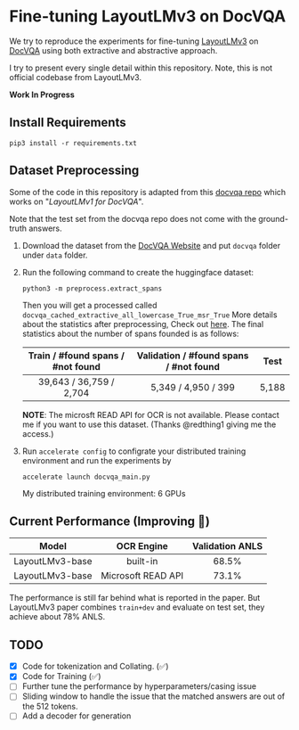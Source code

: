 # Fine-tuning LayoutLMv3 on DocVQA

We try to reproduce the experiments for fine-tuning [LayoutLMv3](https://arxiv.org/abs/2204.08387) on [DocVQA](https://www.docvqa.org/datasets/docvqa) using both 
extractive and abstractive approach.

I try to present every single detail within this repository. Note, this is not official codebase from LayoutLMv3.

__Work In Progress__


## Install Requirements
```pip3 install -r requirements.txt```

## Dataset Preprocessing
Some of the code in this repository is adapted from this [docvqa repo](https://github.com/anisha2102/docvqa) 
which works on "_LayoutLMv1 for DocVQA_".

Note that the test set from the docvqa repo does not come with the ground-truth answers.

1. Download the dataset from the [DocVQA Website](https://www.docvqa.org/datasets/docvqa) and put `docvqa` folder under `data` folder.
2. Run the following command to create the huggingface dataset:
    ```
    python3 -m preprocess.extract_spans
    ```
   Then you will get a processed called `docvqa_cached_extractive_all_lowercase_True_msr_True`
   More details about the statistics after preprocessing, Check out [here](/docs/preprocess.md).
   The final statistics about the number of spans founded is as follows:

   | Train / #found spans / #not found | Validation  / #found spans / #not found | Test  |
   |:---------------------------------:|:---------------------------------------:|:-----:|
   |      39,643 / 36,759 / 2,704      |           5,349 / 4,950 / 399           | 5,188 |
   
   __NOTE__: The microsft READ API for OCR is not available. Please contact me if you want to use this dataset. (Thanks @redthing1 giving me the access.)
   
3. Run `accelerate config` to configrate your distributed training environment and run the experiments by
   ```
   accelerate launch docvqa_main.py
   ```
   
   My distributed training environment: 6 GPUs
   
## Current Performance (Improving :rocket:)
| Model |     OCR Engine     | Validation ANLS |
|:------------------:|:-----:|:---------------:|
| LayoutLMv3-base     |      built-in      |      68.5%      |
| LayoutLMv3-base     | Microsoft READ API |      73.1%      |

The performance is still far behind what is reported in the paper. 
But LayoutLMv3 paper combines `train+dev` and evaluate on test set, they achieve about 78% ANLS.

## TODO
- [X] Code for tokenization and Collating. (:white_check_mark:)
- [x] Code for Training (:white_check_mark:)
- [ ] Further tune the performance by hyperparameters/casing issue
- [ ] Sliding window to handle the issue that the matched answers are out of the 512 tokens.
- [ ] Add a decoder for generation